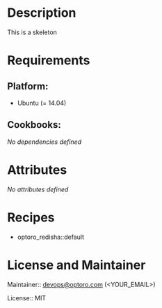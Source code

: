 # Description

This is a skeleton

# Requirements

## Platform:

* Ubuntu (= 14.04)

## Cookbooks:

*No dependencies defined*

# Attributes

*No attributes defined*

# Recipes

* optoro_redisha::default

# License and Maintainer

Maintainer:: devops@optoro.com (<YOUR_EMAIL>)

License:: MIT
